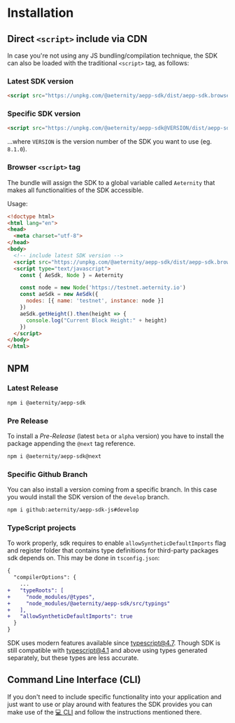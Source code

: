 # Installation

## Direct `<script>` include via CDN
In case you're not using any JS bundling/compilation technique, the SDK can also be loaded with the traditional `<script>` tag, as follows:

### Latest SDK version

```html
<script src="https://unpkg.com/@aeternity/aepp-sdk/dist/aepp-sdk.browser-script.js"></script>
```

### Specific SDK version
```html
<script src="https://unpkg.com/@aeternity/aepp-sdk@VERSION/dist/aepp-sdk.browser-script.js"></script>
```
...where `VERSION` is the version number of the SDK you want to use (eg. `8.1.0`).

### Browser `<script>` tag
The bundle will assign the SDK to a global variable called `Aeternity` that makes all functionalities of the SDK accessible.

Usage:

```html
<!doctype html>
<html lang="en">
<head>
  <meta charset="utf-8">
</head>
<body>
  <!-- include latest SDK version -->
  <script src="https://unpkg.com/@aeternity/aepp-sdk/dist/aepp-sdk.browser-script.js"></script>
  <script type="text/javascript">
    const { AeSdk, Node } = Aeternity

    const node = new Node('https://testnet.aeternity.io')
    const aeSdk = new AeSdk({
      nodes: [{ name: 'testnet', instance: node }]
    })
    aeSdk.getHeight().then(height => {
      console.log("Current Block Height:" + height)
    })
  </script>
</body>
</html>
```

## NPM

### Latest Release

```bash
npm i @aeternity/aepp-sdk
```

### Pre Release
To install a _Pre-Release_ (latest `beta` or `alpha` version) you have to install the package appending the `@next` tag reference.
```bash
npm i @aeternity/aepp-sdk@next
```

### Specific Github Branch
You can also install a version coming from a specific branch. In this case you would install the SDK version of the `develop` branch.
```bash
npm i github:aeternity/aepp-sdk-js#develop
```

### TypeScript projects
To work properly, sdk requires to enable `allowSyntheticDefaultImports` flag and register folder
that contains type definitions for third-party packages sdk depends on.
This may be done in `tsconfig.json`:
```diff
{
  "compilerOptions": {
    ...
+   "typeRoots": [
+     "node_modules/@types",
+     "node_modules/@aeternity/aepp-sdk/src/typings"
+   ],
+   "allowSyntheticDefaultImports": true
  }
}
```
SDK uses modern features available since typescript@4.7. Though SDK is still compatible with typescript@4.1 and above using types generated separately, but these types are less accurate.

## Command Line Interface (CLI)
If you don't need to include specific functionality into your application and just want to use or play around with features the SDK provides you can make use of the [💻 CLI](https://github.com/aeternity/aepp-cli-js) and follow the instructions mentioned there.
